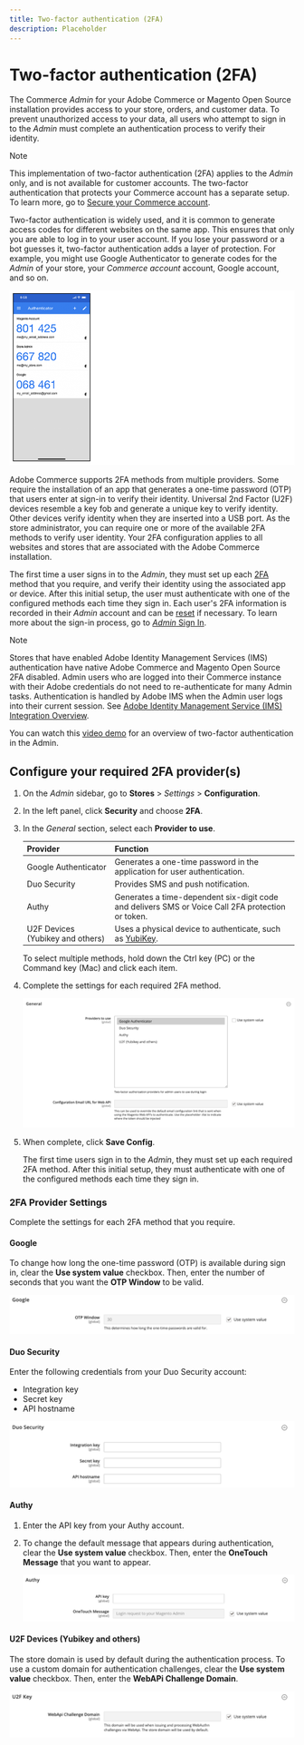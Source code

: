 ```yaml
---
title: Two-factor authentication (2FA)
description: Placeholder
---
```

# Two-factor authentication (2FA)

The Commerce _Admin_ for your Adobe Commerce or Magento Open Source installation provides access to your store, orders, and customer data. To prevent unauthorized access to your data, all users who attempt to sign in to the _Admin_ must complete an authentication process to verify their identity.

>[!NOTE]
>
>This implementation of two-factor authentication (2FA) applies to the _Admin_ only, and is not available for customer accounts. The two-factor authentication that protects your Commerce account has a separate setup. To learn more, go to [Secure your Commerce account](../getting-started/commerce-account-secure.md).

Two-factor authentication is widely used, and it is common to generate access codes for different websites on the same app. This ensures that only you are able to log in to your user account. If you lose your password or a bot guesses it, two-factor authentication adds a layer of protection. For example, you might use Google Authenticator to generate codes for the _Admin_ of your store, your _Commerce account_ account, Google account, and so on.

![Security configuration iphone - 2FA](./assets/google-authenticator-iphone.png)<!-- zoom -->

Adobe Commerce supports 2FA methods from multiple providers. Some require the installation of an app that generates a one-time password (OTP) that users enter at sign-in to verify their identity. Universal 2nd Factor (U2F) devices resemble a key fob and generate a unique key to verify identity. Other devices verify identity when they are inserted into a USB port. As the store administrator, you can require one or more of the available 2FA methods to verify user identity. Your 2FA configuration applies to all websites and stores that are associated with the Adobe Commerce installation.

The first time a user signs in to the _Admin_, they must set up each [2FA](https://docs.magento.com/user-guide/configuration/security/2fa.html) method that you require, and verify their identity using the associated app or device. After this initial setup, the user must authenticate with one of the configured methods each time they sign in. Each user's 2FA information is recorded in their _Admin_ account and can be [reset](security-two-factor-authentication-manage.md) if necessary. To learn more about the sign-in process, go to [_Admin_ Sign In](../getting-started/admin-signin.md).

>[!NOTE]
>
>Stores that have enabled Adobe Identity Management Services (IMS) authentication have native Adobe Commerce and Magento Open Source 2FA disabled. Admin users who are logged into their Commerce instance with their Adobe credentials do not need to re-authenticate for many Admin tasks. Authentication is handled by Adobe IMS when the Admin user logs into their current session. See [Adobe Identity Management Service (IMS) Integration Overview](https://experienceleague.adobe.com/docs/commerce-admin/start/admin/ims/adobe-ims-integration-overview.html).

You can watch this [video demo](https://video.tv.adobe.com/v/339104?quality=12&learn=on) for an overview of two-factor authentication in the Admin.

## Configure your required 2FA provider(s)

1. On the _Admin_ sidebar, go to **Stores** > _Settings_ > **Configuration**.

1. In the left panel, click **Security** and choose **2FA**.

1. In the _General_ section, select each **Provider to use**.

   |Provider|Function|
   |--- |--- |
   |Google Authenticator|Generates a one-time password in the application for user authentication.|
   |Duo Security|Provides SMS and push notification.|
   |Authy|Generates a time-dependent six-digit code and delivers SMS or Voice Call 2FA protection or token.|
   |U2F Devices (Yubikey and others)| Uses a physical device to authenticate, such as [YubiKey](https://www.yubico.com/).|

   To select multiple methods, hold down the Ctrl key (PC) or the Command key (Mac) and click each item.

1. Complete the settings for each required 2FA method.

   ![Security configuration - 2FA](./assets/config-2fa-general.png)<!-- zoom -->

1. When complete, click **Save Config**.

   The first time users sign in to the _Admin_, they must set up each required 2FA method. After this initial setup, they must authenticate with one of the configured methods each time they sign in.

### 2FA Provider Settings

Complete the settings for each 2FA method that you require.

#### Google

To change how long the one-time password (OTP) is available during sign in, clear the **Use system value** checkbox. Then, enter the number of seconds that you want the **OTP Window** to be valid.

![Security configuration - Google](../configuration-reference/security/assets/2fa-google.png)<!-- zoom -->

#### Duo Security

Enter the following credentials from your Duo Security account:

- Integration key
- Secret key
- API hostname

![Security configuration - Duo](../configuration-reference/security/assets/2fa-duo-security.png)<!-- zoom -->

#### Authy

1. Enter the API key from your Authy account.

1. To change the default message that appears during authentication, clear the **Use system value** checkbox. Then, enter the **OneTouch Message** that you want to appear.

   ![Security configuration - Authy](../configuration-reference/security/assets/2fa-authy.png)<!-- zoom -->

#### U2F Devices (Yubikey and others)

The store domain is used by default during the authentication process. To use a custom domain for authentication challenges, clear the **Use system value** checkbox. Then, enter the **WebAPi Challenge Domain**.

![Security configuration - U2F Devices](../configuration-reference/security/assets/2fa-u2f-key.png)<!-- zoom -->
